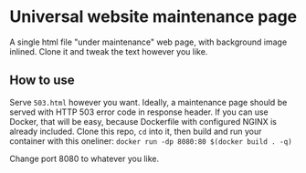 # Universal website maintenance page

A single html file "under maintenance" web page, with background image inlined. Clone it and tweak the text however you like.

## How to use
Serve `503.html` however you want. Ideally, a maintenance page should be served with HTTP 503 error code in response header. If you can use Docker, that will be easy, because Dockerfile with configured NGINX is already included. Clone this repo, `cd` into it, then build and run your container with this oneliner:
`docker run -dp 8080:80 $(docker build . -q)`

Change port 8080 to whatever you like.